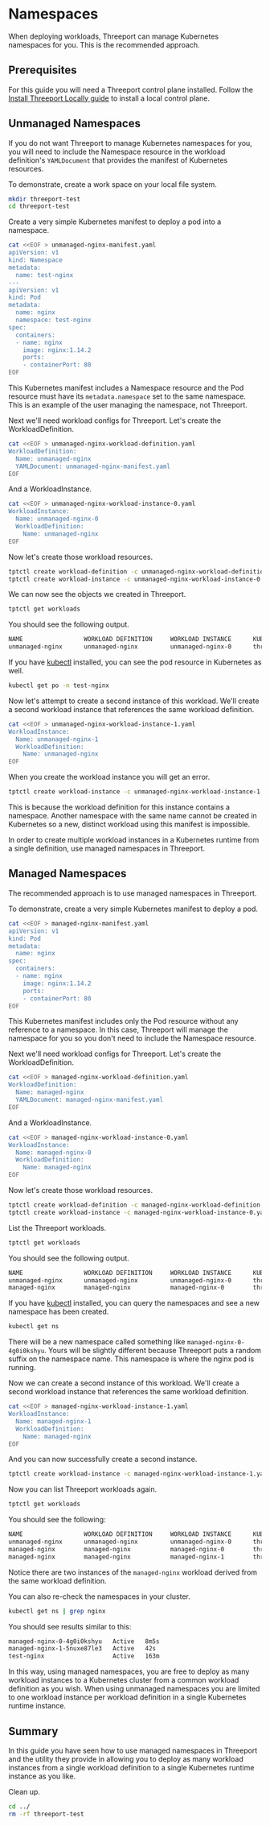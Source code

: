# Namespaces

When deploying workloads, Threeport can manage Kubernetes namespaces for you.
This is the recommended approach.

## Prerequisites

For this guide you will need a Threeport control plane installed.  Follow the
[Install Threeport Locally guide](../install/install-threeport-local.md) to install a local
control plane.

## Unmanaged Namespaces

If you do not want Threeport to manage Kubernetes namespaces for you, you will
need to include the Namespace resource in the workload definition's
`YAMLDocument` that provides the manifest of Kubernetes resources.

To demonstrate, create a work space on your local file system.

```bash
mkdir threeport-test
cd threeport-test
```

Create a very simple Kubernetes manifest to deploy a pod into a namespace.

```bash
cat <<EOF > unmanaged-nginx-manifest.yaml
apiVersion: v1
kind: Namespace
metadata:
  name: test-nginx
---
apiVersion: v1
kind: Pod
metadata:
  name: nginx
  namespace: test-nginx
spec:
  containers:
  - name: nginx
    image: nginx:1.14.2
    ports:
    - containerPort: 80
EOF
```

This Kubernetes manifest includes a Namespace resource and the Pod resource must
have its `metadata.namespace` set to the same namespace.  This is an example of
the user managing the namespace, not Threeport.

Next we'll need workload configs for Threeport.  Let's create the
WorkloadDefinition.

```bash
cat <<EOF > unmanaged-nginx-workload-definition.yaml
WorkloadDefinition:
  Name: unmanaged-nginx
  YAMLDocument: unmanaged-nginx-manifest.yaml
EOF
```

And a WorkloadInstance.

```bash
cat <<EOF > unmanaged-nginx-workload-instance-0.yaml
WorkloadInstance:
  Name: unmanaged-nginx-0
  WorkloadDefinition:
    Name: unmanaged-nginx
EOF
```

Now let's create those workload resources.

```bash
tptctl create workload-definition -c unmanaged-nginx-workload-definition.yaml
tptctl create workload-instance -c unmanaged-nginx-workload-instance-0.yaml
```

We can now see the objects we created in Threeport.

```bash
tptctl get workloads
```

You should see the following output.

```bash
NAME                 WORKLOAD DEFINITION     WORKLOAD INSTANCE      KUBERNETES RUNTIME INSTANCE     STATUS       AGE
unmanaged-nginx      unmanaged-nginx         unmanaged-nginx-0      threeport-dev                   Healthy      42s
```

If you have [kubectl](https://kubernetes.io/docs/tasks/tools/) installed, you
can see the pod resource in Kubernetes as well.

```bash
kubectl get po -n test-nginx
```

Now let's attempt to create a second instance of this workload.  We'll create a
second workload instance that references the same workload definition.

```bash
cat <<EOF > unmanaged-nginx-workload-instance-1.yaml
WorkloadInstance:
  Name: unmanaged-nginx-1
  WorkloadDefinition:
    Name: unmanaged-nginx
EOF
```

When you create the workload instance you will get an error.

```bash
tptctl create workload-instance -c unmanaged-nginx-workload-instance-1.yaml
```

This is because the workload definition for this instance contains a namespace.
Another namespace with the same name cannot be created in Kubernetes so a new,
distinct workload using this manifest is impossible.

In order to create multiple workload instances in a Kubernetes runtime from a
single definition, use managed namespaces in Threeport.

## Managed Namespaces

The recommended approach is to use managed namespaces in Threeport.

To demonstrate, create a very simple Kubernetes manifest to deploy a pod.

```bash
cat <<EOF > managed-nginx-manifest.yaml
apiVersion: v1
kind: Pod
metadata:
  name: nginx
spec:
  containers:
  - name: nginx
    image: nginx:1.14.2
    ports:
    - containerPort: 80
EOF
```

This Kubernetes manifest includes only the Pod resource without any reference to
a namespace.  In this case, Threeport will manage the namespace for you so you
don't need to include the Namespace resource.

Next we'll need workload configs for Threeport.  Let's create the
WorkloadDefinition.

```bash
cat <<EOF > managed-nginx-workload-definition.yaml
WorkloadDefinition:
  Name: managed-nginx
  YAMLDocument: managed-nginx-manifest.yaml
EOF
```

And a WorkloadInstance.

```bash
cat <<EOF > managed-nginx-workload-instance-0.yaml
WorkloadInstance:
  Name: managed-nginx-0
  WorkloadDefinition:
    Name: managed-nginx
EOF
```

Now let's create those workload resources.

```bash
tptctl create workload-definition -c managed-nginx-workload-definition.yaml
tptctl create workload-instance -c managed-nginx-workload-instance-0.yaml
```

List the Threeport workloads.

```bash
tptctl get workloads
```

You should see the following output.

```bash
NAME                 WORKLOAD DEFINITION     WORKLOAD INSTANCE      KUBERNETES RUNTIME INSTANCE     STATUS       AGE
unmanaged-nginx      unmanaged-nginx         unmanaged-nginx-0      threeport-dev-0                 Healthy      2h36m34s
managed-nginx        managed-nginx           managed-nginx-0        threeport-dev-0                 Healthy      1m22s
```

If you have [kubectl](https://kubernetes.io/docs/tasks/tools/) installed, you
can query the namespaces and see a new namespace has been created.

```bash
kubectl get ns
```

There will be a new namespace called something like
`managed-nginx-0-4g0i0kshyu`.  Yours will be slightly different because
Threeport puts a random suffix on the namespace name.  This namespace is where
the nginx pod is running.

Now we can create a second instance of this workload.  We'll create a
second workload instance that references the same workload definition.

```bash
cat <<EOF > managed-nginx-workload-instance-1.yaml
WorkloadInstance:
  Name: managed-nginx-1
  WorkloadDefinition:
    Name: managed-nginx
EOF
```

And you can now successfully create a second instance.

```bash
tptctl create workload-instance -c managed-nginx-workload-instance-1.yaml
```

Now you can list Threeport workloads again.

```bash
tptctl get workloads
```

You should see the following:

```bash
NAME                 WORKLOAD DEFINITION     WORKLOAD INSTANCE      KUBERNETES RUNTIME INSTANCE     STATUS       AGE
unmanaged-nginx      unmanaged-nginx         unmanaged-nginx-0      threeport-dev-0                 Healthy      2h45m35s
managed-nginx        managed-nginx           managed-nginx-0        threeport-dev-0                 Healthy      10m22s
managed-nginx        managed-nginx           managed-nginx-1        threeport-dev-0                 Healthy      2m58s
```

Notice there are two instances of the `managed-nginx` workload derived from the
same workload definition.

You can also re-check the namespaces in your cluster.

```bash
kubectl get ns | grep nginx
```

You should see results similar to this:

```bash
managed-nginx-0-4g0i0kshyu   Active   8m5s
managed-nginx-1-5nuxe87le3   Active   42s
test-nginx                   Active   163m
```

In this way, using managed namespaces, you are free to deploy as many workload
instances to a Kubernetes cluster from a common workload definition as you wish.
When using unmanaged namespaces you are limited to one workload instance per
workload definition in a single Kubernetes runtime instance.

## Summary

In this guide you have seen how to use managed namespaces in Threeport and the
utility they provide in allowing you to deploy as many workload instances from a
single workload definition to a single Kubernetes runtime instance as you like.

Clean up.

```bash
cd ../
rm -rf threeport-test
```
